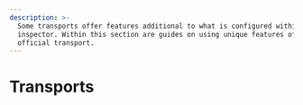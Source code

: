 ```yaml
---
description: >-
  Some transports offer features additional to what is configured within the
  inspector. Within this section are guides on using unique features of each
  official transport.
---
```


# Transports

